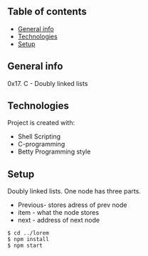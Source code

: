 ## Table of contents
* [General info](#general-info)
* [Technologies](#technologies)
* [Setup](#setup)

## General info
0x17. C - Doubly linked lists

## Technologies
Project is created with:
* Shell Scripting
* C-programming
* Betty Programming style

## Setup
Doubly linked lists. One node has three parts.
* Previous- stores adress of prev node
* item - what the node stores
* next - address of next node


```
$ cd ../lorem
$ npm install
$ npm start
```
